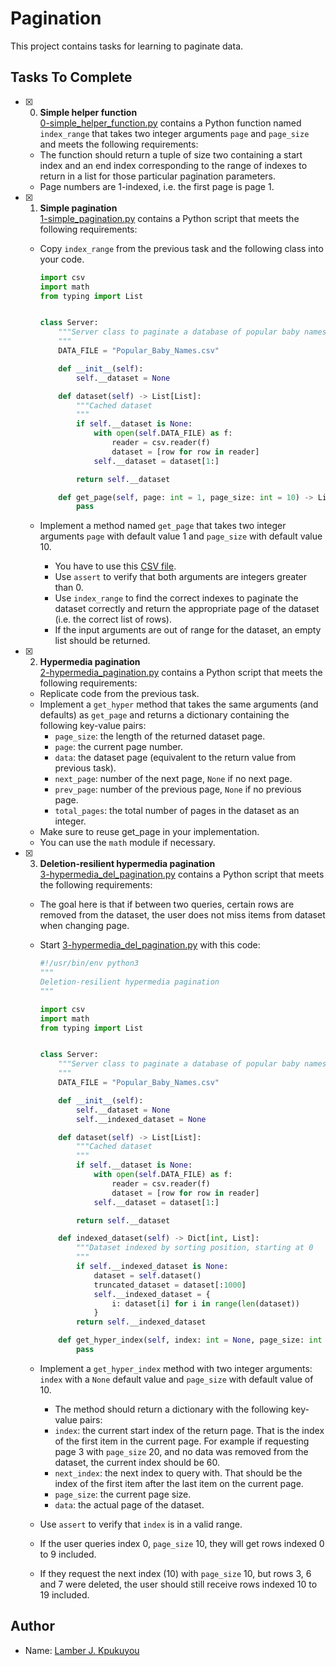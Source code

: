 # Pagination

This project contains tasks for learning to paginate data.

## Tasks To Complete

- [x] 0. **Simple helper function**<br/>[0-simple_helper_function.py](0-simple_helper_function.py) contains a Python function named `index_range` that takes two integer arguments `page` and `page_size` and meets the following requirements:

  - The function should return a tuple of size two containing a start index and an end index corresponding to the range of indexes to return in a list for those particular pagination parameters.
  - Page numbers are 1-indexed, i.e. the first page is page 1.

- [x] 1. **Simple pagination**<br/>[1-simple_pagination.py](1-simple_pagination.py) contains a Python script that meets the following requirements:

  - Copy `index_range` from the previous task and the following class into your code.

    ```python
    import csv
    import math
    from typing import List


    class Server:
        """Server class to paginate a database of popular baby names.
        """
        DATA_FILE = "Popular_Baby_Names.csv"

        def __init__(self):
            self.__dataset = None

        def dataset(self) -> List[List]:
            """Cached dataset
            """
            if self.__dataset is None:
                with open(self.DATA_FILE) as f:
                    reader = csv.reader(f)
                    dataset = [row for row in reader]
                self.__dataset = dataset[1:]

            return self.__dataset

        def get_page(self, page: int = 1, page_size: int = 10) -> List[List]:
            pass
    ```

  - Implement a method named `get_page` that takes two integer arguments `page` with default value 1 and `page_size` with default value 10.
    - You have to use this [CSV file](Popular_Baby_Names.csv).
    - Use `assert` to verify that both arguments are integers greater than 0.
    - Use `index_range` to find the correct indexes to paginate the dataset correctly and return the appropriate page of the dataset (i.e. the correct list of rows).
    - If the input arguments are out of range for the dataset, an empty list should be returned.

- [x] 2. **Hypermedia pagination**<br/>[2-hypermedia_pagination.py](2-hypermedia_pagination.py) contains a Python script that meets the following requirements:

  - Replicate code from the previous task.
  - Implement a `get_hyper` method that takes the same arguments (and defaults) as `get_page` and returns a dictionary containing the following key-value pairs:
    - `page_size`: the length of the returned dataset page.
    - `page`: the current page number.
    - `data`: the dataset page (equivalent to the return value from previous task).
    - `next_page`: number of the next page, `None` if no next page.
    - `prev_page`: number of the previous page, `None` if no previous page.
    - `total_pages`: the total number of pages in the dataset as an integer.
  - Make sure to reuse get_page in your implementation.
  - You can use the `math` module if necessary.

- [x] 3. **Deletion-resilient hypermedia pagination**<br/>[3-hypermedia_del_pagination.py](3-hypermedia_del_pagination.py) contains a Python script that meets the following requirements:

  - The goal here is that if between two queries, certain rows are removed from the dataset, the user does not miss items from dataset when changing page.
  - Start [3-hypermedia_del_pagination.py](3-hypermedia_del_pagination.py) with this code:

    ```python
    #!/usr/bin/env python3
    """
    Deletion-resilient hypermedia pagination
    """

    import csv
    import math
    from typing import List


    class Server:
        """Server class to paginate a database of popular baby names.
        """
        DATA_FILE = "Popular_Baby_Names.csv"

        def __init__(self):
            self.__dataset = None
            self.__indexed_dataset = None

        def dataset(self) -> List[List]:
            """Cached dataset
            """
            if self.__dataset is None:
                with open(self.DATA_FILE) as f:
                    reader = csv.reader(f)
                    dataset = [row for row in reader]
                self.__dataset = dataset[1:]

            return self.__dataset

        def indexed_dataset(self) -> Dict[int, List]:
            """Dataset indexed by sorting position, starting at 0
            """
            if self.__indexed_dataset is None:
                dataset = self.dataset()
                truncated_dataset = dataset[:1000]
                self.__indexed_dataset = {
                    i: dataset[i] for i in range(len(dataset))
                }
            return self.__indexed_dataset

        def get_hyper_index(self, index: int = None, page_size: int = 10) -> Dict:
            pass
    ```

  - Implement a `get_hyper_index` method with two integer arguments: `index` with a `None` default value and `page_size` with default value of 10.
    - The method should return a dictionary with the following key-value pairs:
    - `index`: the current start index of the return page. That is the index of the first item in the current page. For example if requesting page 3 with `page_size` 20, and no data was removed from the dataset, the current index should be 60.
    - `next_index`: the next index to query with. That should be the index of the first item after the last item on the current page.
    - `page_size`: the current page size.
    - `data`: the actual page of the dataset.
  - Use `assert` to verify that `index` is in a valid range.
  - If the user queries index 0, `page_size` 10, they will get rows indexed 0 to 9 included.
  - If they request the next index (10) with `page_size` 10, but rows 3, 6 and 7 were deleted, the user should still receive rows indexed 10 to 19 included.

## Author

- Name: [Lamber J. Kpukuyou](https://github.com/Lamber22)
